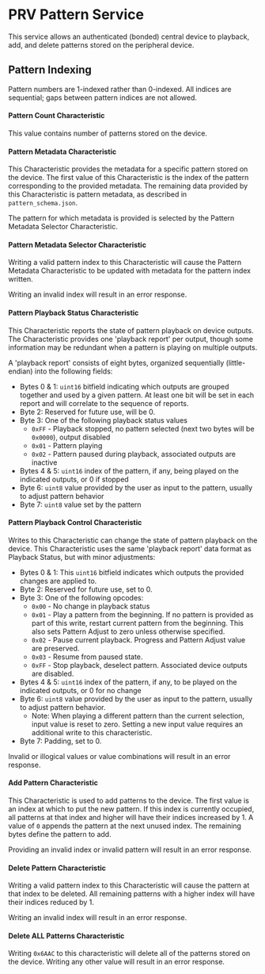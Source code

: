 # PRV Pattern Service
This service allows an authenticated (bonded) central device to playback,
add, and delete patterns stored on the peripheral device.

## Pattern Indexing
Pattern numbers are 1-indexed rather than 0-indexed.
All indices are sequential; gaps between pattern indices are not allowed.

#### Pattern Count Characteristic
This value contains number of patterns stored on the device.

#### Pattern Metadata Characteristic
This Characteristic provides the metadata for a specific pattern stored on the device.
The first value of this Characteristic is the index of the pattern corresponding to the provided metadata.
The remaining data provided by this Characteristic is pattern metadata, as described in `pattern_schema.json`.

The pattern for which metadata is provided is selected by the Pattern Metadata Selector Characteristic.

#### Pattern Metadata Selector Characteristic
Writing a valid pattern index to this Characteristic will cause the Pattern Metadata Characteristic
to be updated with metadata for the pattern index written.

Writing an invalid index will result in an error response.

#### Pattern Playback Status Characteristic
This Characteristic reports the state of pattern playback on device outputs.
The Characteristic provides one 'playback report' per output,
though some information may be redundant when a pattern is playing on multiple outputs.

A 'playback report' consists of eight bytes, organized sequentially (little-endian) into the following fields:
* Bytes 0 & 1: `uint16` bitfield indicating which outputs are grouped together and used by a given pattern.
  At least one bit will be set in each report and will correlate to the sequence of reports.
* Byte 2: Reserved for future use, will be 0.
* Byte 3: One of the following playback status values
  * `0xFF` - Playback stopped, no pattern selected (next two bytes will be `0x0000`), output disabled
  * `0x01` - Pattern playing
  * `0x02` - Pattern paused during playback, associated outputs are inactive
* Bytes 4 & 5: `uint16` index of the pattern, if any, being played on the indicated outputs, or 0 if stopped
* Byte 6: `uint8` value provided by the user as input to the pattern, usually to adjust pattern behavior
* Byte 7: `uint8` value set by the pattern

#### Pattern Playback Control Characteristic
Writes to this Characteristic can change the state of pattern playback on the device.
This Characteristic uses the same 'playback report' data format as Playback Status, but with minor adjustments:
* Bytes 0 & 1: This `uint16` bitfield indicates which outputs the provided changes are applied to.
* Byte 2: Reserved for future use, set to 0.
* Byte 3: One of the following opcodes:
  * `0x00` - No change in playback status
  * `0x01` - Play a pattern from the beginning. If no pattern is provided as part of this write,
    restart current pattern from the beginning. This also sets Pattern Adjust to zero unless otherwise specified.
  * `0x02` - Pause current playback. Progress and Pattern Adjust value are preserved.
  * `0x03` - Resume from paused state.
  * `0xFF` - Stop playback, deselect pattern. Associated device outputs are disabled.
* Bytes 4 & 5: `uint16` index of the pattern, if any, to be played on the indicated outputs, or 0 for no change
* Byte 6: `uint8` value provided by the user as input to the pattern, usually to adjust pattern behavior.
  * Note: When playing a different pattern than the current selection, input value is reset to zero.
    Setting a new input value requires an additional write to this characteristic.
* Byte 7: Padding, set to 0.
  
Invalid or illogical values or value combinations will result in an error response.

#### Add Pattern Characteristic
This Characteristic is used to add patterns to the device.
The first value is an index at which to put the new pattern.
If this index is currently occupied, all patterns at that index and higher will have their indices increased by 1.
A value of `0` appends the pattern at the next unused index.
The remaining bytes define the pattern to add.

Providing an invalid index or invalid pattern will result in an error response.

#### Delete Pattern Characteristic
Writing a valid pattern index to this Characteristic will cause the pattern at that index to be deleted.
All remaining patterns with a higher index will have their indices reduced by 1.

Writing an invalid index will result in an error response.

#### Delete ALL Patterns Characteristic
Writing `0x6AAC` to this characteristic will delete all of the patterns stored on the device.
Writing any other value will result in an error response.
